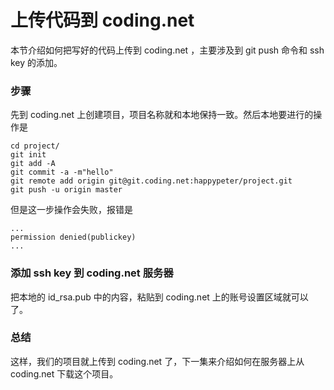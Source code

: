# 上传代码到 coding.net

本节介绍如何把写好的代码上传到 coding.net ，主要涉及到 git push 命令和 ssh key 的添加。


### 步骤

先到 coding.net 上创建项目，项目名称就和本地保持一致。然后本地要进行的操作是

```
cd project/
git init
git add -A
git commit -a -m"hello"
git remote add origin git@git.coding.net:happypeter/project.git
git push -u origin master
```

但是这一步操作会失败，报错是

```
...
permission denied(publickey)
...
```

### 添加 ssh key 到 coding.net 服务器

把本地的 id_rsa.pub 中的内容，粘贴到 coding.net 上的账号设置区域就可以了。

### 总结

这样，我们的项目就上传到 coding.net 了，下一集来介绍如何在服务器上从 coding.net 下载这个项目。